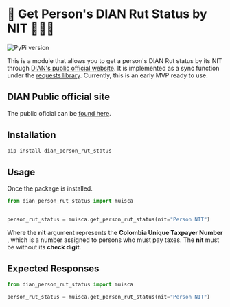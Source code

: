 # 🔎 Get Person's DIAN Rut Status by NIT 📑🇨🇴

 ![PyPi version](https://badgen.net/pypi/v/dian-person-rut-status/)

This is a module that allows you to get a person's DIAN Rut status by its NIT through [DIAN's public official website](https://muisca.dian.gov.co/WebRutMuisca/DefConsultaEstadoRUT.faces). It is implemented as a sync function under the [requests library](https://requests.readthedocs.io/en/latest/). Currently, this is an early MVP ready to use. 

## DIAN Public official site
The public oficial can be [found here](https://muisca.dian.gov.co/WebRutMuisca/DefConsultaEstadoRUT.faces).

## Installation

```bash
pip install dian_person_rut_status
```

## Usage

Once the package is installed.

```python
from dian_person_rut_status import muisca


person_rut_status = muisca.get_person_rut_status(nit="Person NIT")
```

Where the __nit__ argument represents the __Colombia Unique Taxpayer Number__ , which is a number assigned to persons who must pay taxes. The __nit__ must be without its __check digit__.


## Expected Responses

```python
from dian_person_rut_status import muisca

person_rut_status = muisca.get_person_rut_status(nit="Person NIT")

```